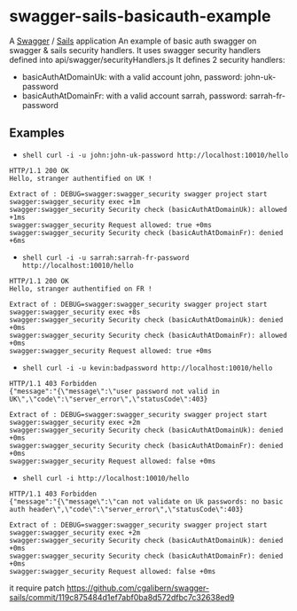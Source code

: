 # swagger-sails-basicauth-example

A [Swagger](https://www.npmjs.com/package/swagger) / [Sails](http://sailsjs.org) application
An example of basic auth swagger on swagger & sails security handlers.
It uses swagger security handlers defined into api/swagger/securityHandlers.js
It defines 2 security handlers:
* basicAuthAtDomainUk: with a valid account john, password: john-uk-password
* basicAuthAtDomainFr: with a valid account sarrah, password: sarrah-fr-password

## Examples

  * ```shell curl -i -u john:john-uk-password http://localhost:10010/hello```
  ```shell
HTTP/1.1 200 OK
Hello, stranger authentified on UK !

Extract of : DEBUG=swagger:swagger_security swagger project start
swagger:swagger_security exec +1m
swagger:swagger_security Security check (basicAuthAtDomainUk): allowed +1ms
swagger:swagger_security Request allowed: true +0ms
swagger:swagger_security Security check (basicAuthAtDomainFr): denied +6ms
```

  * ```shell curl -i -u sarrah:sarrah-fr-password http://localhost:10010/hello```
  ```shell
HTTP/1.1 200 OK
Hello, stranger authentified on FR !

Extract of : DEBUG=swagger:swagger_security swagger project start
swagger:swagger_security exec +8s
swagger:swagger_security Security check (basicAuthAtDomainUk): denied +0ms
swagger:swagger_security Security check (basicAuthAtDomainFr): allowed +0ms
swagger:swagger_security Request allowed: true +0ms
```

  * ```shell curl -i -u kevin:badpassword http://localhost:10010/hello```
  ```shell
HTTP/1.1 403 Forbidden
{"message":"{\"message\":\"user password not valid in UK\",\"code\":\"server_error\",\"statusCode\":403}

Extract of : DEBUG=swagger:swagger_security swagger project start
swagger:swagger_security exec +2m
swagger:swagger_security Security check (basicAuthAtDomainUk): denied +0ms
swagger:swagger_security Security check (basicAuthAtDomainFr): denied +0ms
swagger:swagger_security Request allowed: false +0ms
```

  * ```shell curl -i http://localhost:10010/hello```
  ```shell
HTTP/1.1 403 Forbidden
{"message":"{\"message\":\"can not validate on Uk passwords: no basic auth header\",\"code\":\"server_error\",\"statusCode\":403}

Extract of : DEBUG=swagger:swagger_security swagger project start
swagger:swagger_security exec +2m
swagger:swagger_security Security check (basicAuthAtDomainUk): denied +0ms
swagger:swagger_security Security check (basicAuthAtDomainFr): denied +0ms
swagger:swagger_security Request allowed: false +0ms
```

it require patch https://github.com/cgalibern/swagger-sails/commit/119c875484d1ef7abf0ba8d572dfbc7c32638ed9

